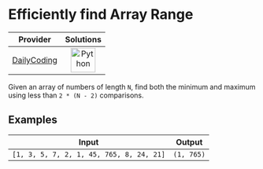 # Efficiently find Array Range

<!-- INFO TABLE BEGIN -->

| Provider                                              | Solutions                                                                                                                                        |
| :---------------------------------------------------: | :----------------------------------------------------------------------------------------------------------------------------------------------: |
| [DailyCoding](../../../docs/providers/DailyCoding.md) | [<img src="https://res.cloudinary.com/rascaltwo/image/upload/v1631924087/python_xzdlti.svg" alt="Python" title="Python" width="50" />](solve.py) |

<!-- INFO TABLE END -->

Given an array of numbers of length `N`, find both the minimum and maximum using less than `2 * (N - 2)` comparisons.

## Examples

| Input                                    | Output     |
| ---------------------------------------- | ---------- |
| `[1, 3, 5, 7, 2, 1, 45, 765, 8, 24, 21]` | `(1, 765)` |
